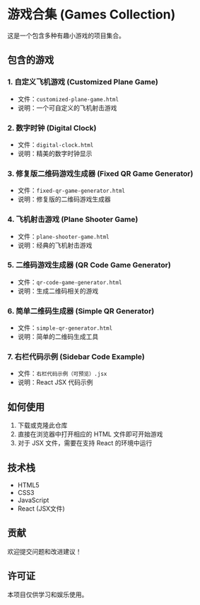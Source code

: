 # 游戏合集 (Games Collection)

这是一个包含多种有趣小游戏的项目集合。

## 包含的游戏

### 1. 自定义飞机游戏 (Customized Plane Game)
- 文件：`customized-plane-game.html`
- 说明：一个可自定义的飞机射击游戏

### 2. 数字时钟 (Digital Clock)
- 文件：`digital-clock.html`
- 说明：精美的数字时钟显示

### 3. 修复版二维码游戏生成器 (Fixed QR Game Generator)
- 文件：`fixed-qr-game-generator.html`
- 说明：修复版的二维码游戏生成器

### 4. 飞机射击游戏 (Plane Shooter Game)
- 文件：`plane-shooter-game.html`
- 说明：经典的飞机射击游戏

### 5. 二维码游戏生成器 (QR Code Game Generator)
- 文件：`qr-code-game-generator.html`
- 说明：生成二维码相关的游戏

### 6. 简单二维码生成器 (Simple QR Generator)
- 文件：`simple-qr-generator.html`
- 说明：简单的二维码生成工具

### 7. 右栏代码示例 (Sidebar Code Example)
- 文件：`右栏代码示例（可预览）.jsx`
- 说明：React JSX 代码示例

## 如何使用

1. 下载或克隆此仓库
2. 直接在浏览器中打开相应的 HTML 文件即可开始游戏
3. 对于 JSX 文件，需要在支持 React 的环境中运行

## 技术栈

- HTML5
- CSS3
- JavaScript
- React (JSX文件)

## 贡献

欢迎提交问题和改进建议！

## 许可证

本项目仅供学习和娱乐使用。
